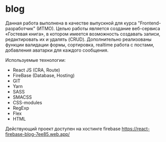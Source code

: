 # blog

Данная работа выполнена в качестве выпускной для курса "Frontend-разработчик" (ИТМО). Целью работы является создание веб-сервиса «Гостевая книга», в котором имеется возможность создавать записи, редактировать их и удалять (CRUD). Дополнительно реализованы функции валидации формы, сортировка, realtime работа с постами, добавления аватарки для каждого сообщения.

Используемые технологии:

- React JS (CRA, Route)
- FireBase (Database, Hosting)
- GIT
- Yarn
- SASS
- SMACSS
- CSS-modules
- RegExp
- Flex
- HTML

Действующий проект доступен на хостинге firebase https://react-firebase-blog-7ee85.web.app/
